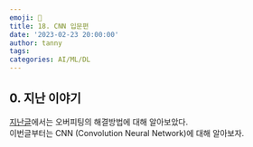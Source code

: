 ```yaml
---
emoji: 🔮
title: 18. CNN 입문편
date: '2023-02-23 20:00:00'
author: tanny
tags: 
categories: AI/ML/DL
---
```


## 0. 지난 이야기
[지난글](https://tannybrown.github.io/ai/18/)에서는 오버피팅의 해결방법에 대해 알아보았다.<br>
이번글부터는 CNN (Convolution Neural Network)에 대해 알아보자.<br><br>


